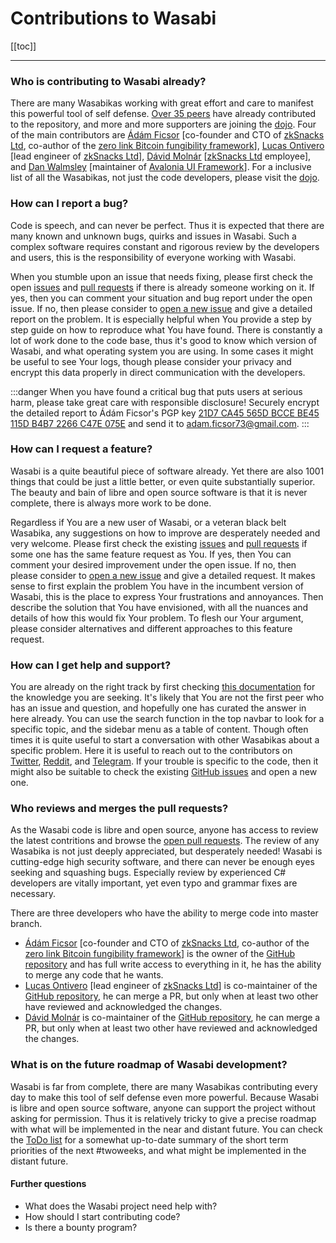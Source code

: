# Contributions to Wasabi

[[toc]]

---

### Who is contributing to Wasabi already?
There are many Wasabikas working with great effort and care to manifest this powerful tool of self defense.
[Over 35 peers](https://github.com/zkSNACKs/WalletWasabi/graphs/contributors) have already contributed to the repository, and more and more supporters are joining the [dojo](/building-wasabi/Dojo.md).
Four of the main contributors are [Ádám Ficsor](https://github.com/nopara73) [co-founder and CTO of [zkSnacks Ltd](https://zksnacks.com/), co-author of the [zero link Bitcoin fungibility framework](https://github.com/nopara73/ZeroLink)], [Lucas Ontivero](https://github.com/lontivero) [lead engineer of [zkSnacks Ltd](https://zksnacks.com/)], [Dávid Molnár](https://github.com/molnard) [[zkSnacks Ltd](https://zksnacks.com/) employee], and [Dan Walmsley](https://github.com/danwalmsley) [maintainer of [Avalonia UI Framework](https://github.com/AvaloniaUI/Avalonia)].
For a inclusive list of all the Wasabikas, not just the code developers, please visit the [dojo](/building-wasabi/Dojo.md).

### How can I report a bug?
Code is speech, and can never be perfect.
Thus it is expected that there are many known and unknown bugs, quirks and issues in Wasabi.
Such a complex software requires constant and rigorous review by the developers and users, this is the responsibility of everyone working with Wasabi.

When you stumble upon an issue that needs fixing, please first check the open [issues](https://github.com/zkSNACKs/WalletWasabi/issues/) and [pull requests](https://github.com/zkSNACKs/WalletWasabi/pulls) if there is already someone working on it.
If yes, then you can comment your situation and bug report under the open issue.
If no, then please consider to [open a new issue](https://github.com/zkSNACKs/WalletWasabi/issues/new?template=bug-report.md) and give a detailed report on the problem.
It is especially helpful when You provide a step by step guide on how to reproduce what You have found.
There is constantly a lot of work done to the code base, thus it's good to know which version of Wasabi, and what operating system you are using.
In some cases it might be useful to see Your logs, though please consider your privacy and encrypt this data properly in direct communication with the developers.

:::danger
When you have found a critical bug that puts users at serious harm, please take great care with responsible disclosure!
Securely encrypt the detailed report to Ádám Ficsor's PGP key [21D7 CA45 565D BCCE BE45 115D B4B7 2266 C47E 075E](https://github.com/zkSNACKs/WalletWasabi/blob/master/PGP.txt) and send it to [adam.ficsor73@gmail.com](mailto:adam.ficsor73@gmail.com).
:::

### How can I request a feature?
Wasabi is a quite beautiful piece of software already.
Yet there are also 1001 things that could be just a little better, or even quite substantially superior.
The beauty and bain of libre and open source software is that it is never complete, there is always more work to be done.

Regardless if You are a new user of Wasabi, or a veteran black belt Wasabika, any suggestions on how to improve are desperately needed and very welcome.
Please first check the existing [issues](https://github.com/zkSNACKs/WalletWasabi/issues/) and [pull requests](https://github.com/zkSNACKs/WalletWasabi/pulls) if some one has the same feature request as You.
If yes, then You can comment your desired improvement under the open issue.
If no, then please consider to [open a new issue](https://github.com/zkSNACKs/WalletWasabi/issues/new?template=feature-request.md) and give a detailed request.
It makes sense to first explain the problem You have in the incumbent version of Wasabi, this is the place to express Your frustrations and annoyances.
Then describe the solution that You have envisioned, with all the nuances and details of how this would fix Your problem.
To flesh our Your argument, please consider alternatives and different approaches to this feature request.

### How can I get help and support?
You are already on the right track by first checking [this documentation](https://docs.wasabiwallet.io) for the knowledge you are seeking.
It's likely that You are not the first peer who has an issue and question, and hopefully one has curated the answer in here already.
You can use the search function in the top navbar to look for a specific topic, and the sidebar menu as a table of content.
Though often times it is quite useful to start a conversation with other Wasabikas about a specific problem.
Here it is useful to reach out to the contributors on [Twitter](https://twitter.com/wasabiwallet), [Reddit](https://old.reddit.com/r/WasabiWallet/), and [Telegram](https://t.me/WasabiWallet).
If your trouble is specific to the code, then it might also be suitable to check the existing [GitHub issues](https://github.com/zkSNACKs/WalletWasabi/issues/) and open a new one.

### Who reviews and merges the pull requests?
As the Wasabi code is libre and open source, anyone has access to review the latest contritions and browse the [open pull requests](https://github.com/zkSNACKs/WalletWasabi/pulls?q=is%3Apr+is%3Aopen+sort%3Aupdated-desc).
The review of any Wasabika is not just deeply appreciated, but desperately needed!
Wasabi is cutting-edge high security software, and there can never be enough eyes seeking and squashing bugs.
Especially review by experienced C# developers are vitally important, yet even typo and grammar fixes are necessary.

There are three developers who have the ability to merge code into master branch.
- [Ádám Ficsor](https://github.com/nopara73) [co-founder and CTO of [zkSnacks Ltd](https://zksnacks.com/), co-author of the [zero link Bitcoin fungibility framework](https://github.com/nopara73/ZeroLink)] is the owner of the [GitHub repository](https://github.com/zksnacks/walletwasabi) and has full write access to everything in it, he has the ability to merge any code that he wants.
- [Lucas Ontivero](https://github.com/lontivero) [lead engineer of [zkSnacks Ltd](https://zksnacks.com/)] is co-maintainer of the [GitHub repository](https://github.com/zksnacks/walletwasabi), he can merge a PR, but only when at least two other have reviewed and acknowledged the changes.
- [Dávid Molnár](https://github.com/molnard) is co-maintainer of the [GitHub repository](https://github.com/zksnacks/walletwasabi), he can merge a PR, but only when at least two other have reviewed and acknowledged the changes.

### What is on the future roadmap of Wasabi development?
Wasabi is far from complete, there are many Wasabikas contributing every day to make this tool of self defense even more powerful.
Because Wasabi is libre and open source software, anyone can support the project without asking for permission.
Thus it is relatively tricky to give a precise roadmap with what will be implemented in the near and distant future.
You can check the [ToDo list](/building-wasabi/ToDo.md) for a somewhat up-to-date summary of the short term priorities of the next #twoweeks, and what might be implemented in the distant future.


#### Further questions
- What does the Wasabi project need help with?
- How should I start contributing code?
- Is there a bounty program?
